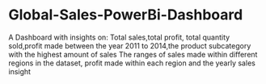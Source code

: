 # Global-Sales-PowerBi-Dashboard
A Dashboard with insights on:
Total sales,total profit, total quantity sold,profit made between the year 2011 to 2014,the product subcategory with the highest amount of sales
The ranges of sales made within different regions in the dataset, profit made within each region and the yearly sales insight
